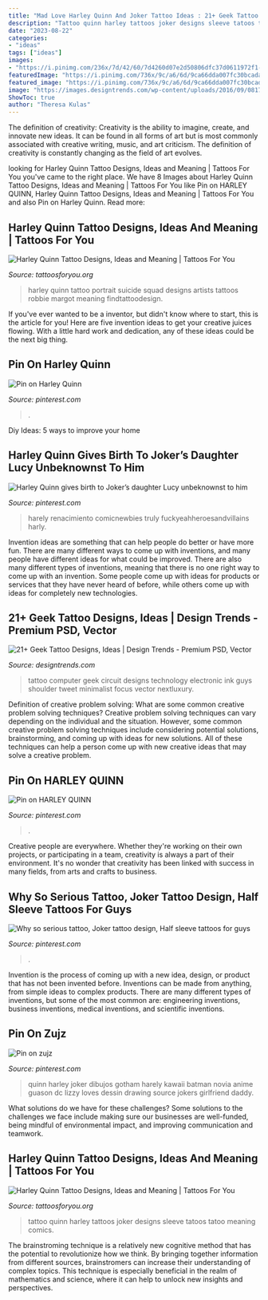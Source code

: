 ```yaml
---
title: "Mad Love Harley Quinn And Joker Tattoo Ideas : 21+ Geek Tattoo Designs, Ideas"
description: "Tattoo quinn harley tattoos joker designs sleeve tatoos tatoo meaning comics"
date: "2023-08-22"
categories:
- "ideas"
tags: ["ideas"]
images:
- "https://i.pinimg.com/236x/7d/42/60/7d4260d07e2d50806dfc37d0611972f1--der-joker-harly-quinn.jpg"
featuredImage: "https://i.pinimg.com/736x/9c/a6/6d/9ca66dda007fc30bcadaf6cf18f5b38c.jpg"
featured_image: "https://i.pinimg.com/736x/9c/a6/6d/9ca66dda007fc30bcadaf6cf18f5b38c.jpg"
image: "https://images.designtrends.com/wp-content/uploads/2016/09/08173711/Computer-Geek-Tattoo-Design.jpg"
ShowToc: true
author: "Theresa Kulas"
---
```



The definition of creativity:
Creativity is the ability to imagine, create, and innovate new ideas. It can be found in all forms of art but is most commonly associated with creative writing, music, and art criticism. The definition of creativity is constantly changing as the field of art evolves.

	

		
looking for Harley Quinn Tattoo Designs, Ideas and Meaning | Tattoos For You you've came to the right place. We have 8 Images about Harley Quinn Tattoo Designs, Ideas and Meaning | Tattoos For You like Pin on HARLEY QUINN, Harley Quinn Tattoo Designs, Ideas and Meaning | Tattoos For You and also Pin on Harley Quinn. Read more:
		
    
## Harley Quinn Tattoo Designs, Ideas And Meaning | Tattoos For You

<img loading=lazy src="https://www.tattoosforyou.org/wp-content/uploads/2017/08/Harley-Quinn-Tattoo-Images.jpg" onerror="this.onerror=null;this.src='https://tse4.mm.bing.net/th?id=OIP.wSfM0DrLI-esYWyybR8SUAHaHV&amp;pid=15.1';" alt="Harley Quinn Tattoo Designs, Ideas and Meaning | Tattoos For You">

_Source: tattoosforyou.org_

>harley quinn tattoo portrait suicide squad designs artists tattoos robbie margot meaning findtattoodesign. 

	

If you've ever wanted to be a inventor, but didn't know where to start, this is the article for you! Here are five invention ideas to get your creative juices flowing. With a little hard work and dedication, any of these ideas could be the next big thing.

    
## Pin On Harley Quinn

<img loading=lazy src="https://i.pinimg.com/736x/21/64/56/216456076efdd69b957b3d214d9f8ccd--cartoon-girls-anime-comics.jpg" onerror="this.onerror=null;this.src='https://tse1.mm.bing.net/th?id=OIP.dce6GD0c6lcWn7uE8eOBtAAAAA&amp;pid=15.1';" alt="Pin on Harley Quinn">

_Source: pinterest.com_

>. 

	

Diy Ideas: 5 ways to improve your home

    
## Harley Quinn Gives Birth To Joker’s Daughter Lucy Unbeknownst To Him

<img loading=lazy src="https://i.pinimg.com/236x/7d/42/60/7d4260d07e2d50806dfc37d0611972f1--der-joker-harly-quinn.jpg" onerror="this.onerror=null;this.src='https://tse3.mm.bing.net/th?id=OIP.7zhx4V88GB8UPGQpeWTzFgAAAA&amp;pid=15.1';" alt="Harley Quinn gives birth to Joker’s daughter Lucy unbeknownst to him">

_Source: pinterest.com_

>harely renacimiento comicnewbies truly fuckyeahheroesandvillains harly. 

	

Invention ideas are something that can help people do better or have more fun. There are many different ways to come up with inventions, and many people have different ideas for what could be improved. There are also many different types of inventions, meaning that there is no one right way to come up with an invention. Some people come up with ideas for products or services that they have never heard of before, while others come up with ideas for completely new technologies.

    
## 21+ Geek Tattoo Designs, Ideas | Design Trends - Premium PSD, Vector

<img loading=lazy src="https://images.designtrends.com/wp-content/uploads/2016/09/08173711/Computer-Geek-Tattoo-Design.jpg" onerror="this.onerror=null;this.src='https://tse1.mm.bing.net/th?id=OIP.lxOo6-7aa-YZJQ9VFKR6VgHaJQ&amp;pid=15.1';" alt="21+ Geek Tattoo Designs, Ideas | Design Trends - Premium PSD, Vector">

_Source: designtrends.com_

>tattoo computer geek circuit designs technology electronic ink guys shoulder tweet minimalist focus vector nextluxury. 

	

Definition of creative problem solving: What are some common creative problem solving techniques?
Creative problem solving techniques can vary depending on the individual and the situation. However, some common creative problem solving techniques include considering potential solutions, brainstorming, and coming up with ideas for new solutions. All of these techniques can help a person come up with new creative ideas that may solve a creative problem.

    
## Pin On HARLEY QUINN

<img loading=lazy src="https://i.pinimg.com/736x/9c/a6/6d/9ca66dda007fc30bcadaf6cf18f5b38c.jpg" onerror="this.onerror=null;this.src='https://tse3.mm.bing.net/th?id=OIP.wQlOiGARHhdbxL-bxfeD1wHaLn&amp;pid=15.1';" alt="Pin on HARLEY QUINN">

_Source: pinterest.com_

>. 

	

Creative people are everywhere. Whether they're working on their own projects, or participating in a team, creativity is always a part of their environment. It's no wonder that creativity has been linked with success in many fields, from arts and crafts to business.

    
## Why So Serious Tattoo, Joker Tattoo Design, Half Sleeve Tattoos For Guys

<img loading=lazy src="https://i.pinimg.com/originals/fe/93/34/fe9334d27379b3b6a97229c5c9566528.jpg" onerror="this.onerror=null;this.src='https://tse2.mm.bing.net/th?id=OIP.C0EWh2-fMVfUy5o32qHfagHaEe&amp;pid=15.1';" alt="Why so serious tattoo, Joker tattoo design, Half sleeve tattoos for guys">

_Source: pinterest.com_

>. 

	

Invention is the process of coming up with a new idea, design, or product that has not been invented before. Inventions can be made from anything, from simple ideas to complex products. There are many different types of inventions, but some of the most common are: engineering inventions, business inventions, medical inventions, and scientific inventions.

    
## Pin On Zujz

<img loading=lazy src="https://i.pinimg.com/736x/29/79/3d/29793d11ac59c9b5405b91d481d0bf11--jokers-girlfriend-harely-quinn.jpg" onerror="this.onerror=null;this.src='https://tse3.mm.bing.net/th?id=OIP.6NOj1AOdUpUBBaohCznSfgHaHu&amp;pid=15.1';" alt="Pin on zujz">

_Source: pinterest.com_

>quinn harley joker dibujos gotham harely kawaii batman novia anime guason dc lizzy loves dessin drawing source jokers girlfriend daddy. 

	

What solutions do we have for these challenges?
Some solutions to the challenges we face include making sure our businesses are well-funded, being mindful of environmental impact, and improving communication and teamwork.

    
## Harley Quinn Tattoo Designs, Ideas And Meaning | Tattoos For You

<img loading=lazy src="http://www.tattoosforyou.org/wp-content/uploads/2017/08/Harley-Quinn-Tattoo-Pictures.jpg" onerror="this.onerror=null;this.src='https://tse1.mm.bing.net/th?id=OIP.CL1kmBoE0Fv0C5nrKZufZwAAAA&amp;pid=15.1';" alt="Harley Quinn Tattoo Designs, Ideas and Meaning | Tattoos For You">

_Source: tattoosforyou.org_

>tattoo quinn harley tattoos joker designs sleeve tatoos tatoo meaning comics. 

	

The brainstroming technique is a relatively new cognitive method that has the potential to revolutionize how we think. By bringing together information from different sources, brainstromers can increase their understanding of complex topics. This technique is especially beneficial in the realm of mathematics and science, where it can help to unlock new insights and perspectives.

